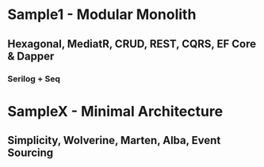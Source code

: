 # Sample1 - Modular Monolith
## Hexagonal, MediatR, CRUD, REST, CQRS, EF Core & Dapper
### Serilog + Seq

# SampleX - Minimal Architecture
## Simplicity, Wolverine, Marten, Alba, Event Sourcing 